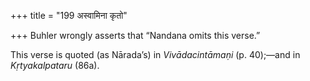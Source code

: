 +++
title = "199 अस्वामिना कृतो"

+++
Buhler wrongly asserts that “Nandana omits this verse.”

This verse is quoted (as Nārada’s) in *Vivādacintāmaṇi* (p. 40);—and in
*Kṛtyakalpataru* (86a).


